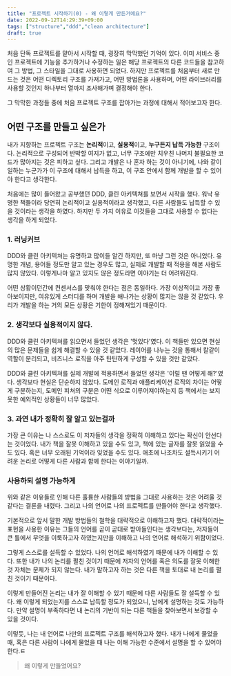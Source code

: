 ```yaml
---
title: "프로젝트 시작하기(0) - 왜 이렇게 만든거에요?"
date: 2022-09-12T14:29:39+09:00
tags: ["structure","ddd","clean architecture"]
draft: true
---
```

처음 단독 프로젝트를 맡아서 시작할 때, 굉장히 막막했던 기억이 있다. 이미 서비스 중인 프로젝트에 기능을 추가하거나 수정하는 일은 해당 프로젝트의 다른 코드들을 참고하여 그 방법, 그 스타일을 그대로 사용하면 되었다. 하지만 프로젝트를 처음부터 새로 만드는 것은 어떤 디렉토리 구조를 가져가고, 어떤 방법론을 사용하며, 어떤 라이브러리를 사용할 것인지 하나부터 열까지 조사해가며 결정해야 한다. 

그 막막한 과정들 중에 처음 프로젝트 구조를 잡아가는 과정에 대해서 적어보고자 한다.

## 어떤 구조를 만들고 싶은가
내가 지향하는 프로젝트 구조는 **논리적**이고, **실용적**이고, **누구든지 납득 가능한** 구조이다. 논리적으로 구성되어 반박할 여지가 없고, 너무 구조에만 치우친 나머지 불필요한 코드가 많아지는 것은 피하고 싶다. 그리고 개발은 나 혼자 하는 것이 아니기에, 나와 같이 일하는 누군가가 이 구조에 대해서 납득을 하고, 이 구조 안에서 함께 개발을 할 수 있어야 한다고 생각한다.

처음에는 많이 들어왔고 공부했던 DDD, 클린 아키텍쳐를 보면서 시작을 했다. 워낙 유명한 책들이라 당연히 논리적이고 실용적이라고 생각했고, 다른 사람들도 납득할 수 있을 것이라는 생각을 하였다. 하지만 두 가지 이유로 이것들을 그대로 사용할 수 없다는 생각을 하게 되었다.

### 1. 러닝커브
DDD와 클린 아키텍쳐는 유명하고 많이들 알긴 하지만, 또 마냥 그런 것은 아니었다. 유명한 개념, 용어들 정도만 알고 있는 경우도 많고, 실제로 개발할 때 적용을 해본 사람도 많지 않았다. 이렇게나마 알고 있지도 않은 정도라면 이야기는 더 어려워진다. 

어떤 상황이던간에 컨센서스를 맞춰야 한다는 점은 동일하다. 가장 이상적이고 가장 좋아보이지만, 여유있게 스터디를 하며 개발을 해나가는 상황이 많지는 않을 것 같았다. 우리가 개발을 하는 거의 모든 상황은 기한이 정해져있기 때문이다.

### 2. 생각보다 실용적이지 않다.
DDD와 클린 아키텍쳐를 읽으면서 들었던 생각은 '멋있다'였다. 이 책들만 있으면 현실의 많은 문제들을 쉽게 해결할 수 있을 것 같았다. 레이어를 나누는 것을 통해서 칼같이 역할이 분리되고, 비즈니스 로직을 아주 탄탄하게 구성할 수 있을 것만 같았다.

DDD와 클린 아키텍쳐를 실제 개발에 적용하면서 들었던 생각은 '이럴 땐 어떻게 해?'였다. 생각보다 현실은 단순하지 않았다. 도메인 로직과 애플리케이션 로직의 차이는 어떻게 구분하는지, 도메인 피쳐의 구분은 어떤 식으로 이루어져야하는지 등 책에서는 보지 못한 예외적인 상황들이 너무 많았다.

### 3. 과연 내가 정확히 잘 알고 있는걸까
가장 큰 이유는 나 스스로도 이 저자들의 생각을 정확히 이해하고 있다는 확신이 안선다는 것이었다. 내가 책을 잘못 이해하고 있을 수도 있고, 책에 있는 글자를 잘못 읽었을 수도 있다. 혹은 너무 오래된 기억이라 잊었을 수도 있다. 애초에 나조차도 설득시키기 어려운 논리로 어떻게 다른 사람과 함께 한다는 이야기일까.

### 사용하되 설명 가능하게
위와 같은 이유들로 인해 다른 훌륭한 사람들의 방법을 그대로 사용하는 것은 어려울 것 같다는 결론을 내렸다. 그리고 나의 언어로 나의 프로젝트를 만들어야 한다고 생각했다. 

기본적으로 앞서 말한 개발 방법들의 철학을 대략적으로 이해하고자 했다. 대략적이라는 표현을 사용한 이유는 그들의 언어를 곧이 곧대로 받아들인다는 생각보다는, 저자들이 큰 틀에서 무엇을 이룩하고자 하였는지만을 이해하고 나의 언어로 해석하기 위함이었다.

그렇게 스스로를 설득할 수 있었다. 나의 언어로 해석하였기 때문에 내가 이해할 수 있다. 또한 내가 나의 논리를 펼친 것이기 때문에 저자의 언어를 혹은 의도를 잘못 이해한 것 자체는 문제가 되지 않는다. 내가 말하고자 하는 것은 다른 책을 토대로 내 논리를 펼친 것이기 때문이다.

이렇게 만들어진 논리는 내가 잘 이해할 수 있기 때문에 다른 사람들도 잘 설득할 수 있다. 왜 이렇게 되었는지를 스스로 납득할 정도가 되었으니, 남에게 설명하는 것도 가능하다. 만약 설명이 부족하다면 내 논리의 기반이 되는 다른 책들을 찾아보면서 보강할 수 있을 것이다.

이렇듯, 나는 내 언어로 나만의 프로젝트 구조를 해석하고자 했다. 내가 나에게 물었을 때, 혹은 다른 사람이 나에게 물었을 때 나는 이해 가능한 수준에서 설명을 할 수 있어야 한다.ㅌ   
> 왜 이렇게 만들었어요?